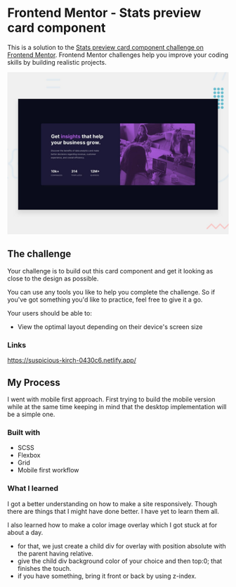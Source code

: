 # Frontend Mentor - Stats preview card component

This is a solution to the [Stats preview card component challenge on Frontend Mentor](https://www.frontendmentor.io/challenges/stats-preview-card-component-8JqbgoU62). Frontend Mentor challenges help you improve your coding skills by building realistic projects.

![Design preview for the Stats preview card component coding challenge](./design/desktop-preview.jpg)

## The challenge

Your challenge is to build out this card component and get it looking as close to the design as possible.

You can use any tools you like to help you complete the challenge. So if you've got something you'd like to practice, feel free to give it a go.

Your users should be able to:

- View the optimal layout depending on their device's screen size

### Links

https://suspicious-kirch-0430c6.netlify.app/

## My Process

I went with mobile first approach. First trying to build the mobile version while at the same time keeping in mind that the desktop implementation will be a simple one.

### Built with

- SCSS
- Flexbox
- Grid
- Mobile first workflow

### What I learned

I got a better understanding on how to make a site responsively. Though there are things that I might have done better. I have yet to learn them all.

I also learned how to make a color image overlay which I got stuck at for about a day.

- for that, we just create a child div for overlay with position absolute with the parent having relative.
- give the child div background color of your choice and then top:0; that finishes the touch.
- if you have something, bring it front or back by using z-index.
